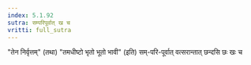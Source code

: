 ```yaml
---
index: 5.1.92
sutra: सम्परिपूर्वात्‌ ख च
vritti: full_sutra
---
```


"तेन निर्वृत्तम्" (तथा) "तमधीष्टो भृतो भूतो भावी" (इति) सम्-परि-पूर्वात् वत्सरान्तात् छन्दसि छः खः च